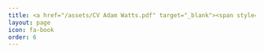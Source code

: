 ```yaml
---
title: <a href="/assets/CV Adam Watts.pdf" target="_blank"><span style="padding-right:40<span style="padding-left:20px">0px">CV</span></a>
layout: page
icon: fa-book
order: 6
---
```






